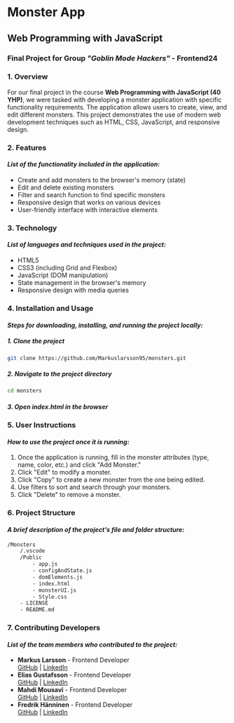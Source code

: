 # Monster App

## Web Programming with JavaScript
### Final Project for Group *"Goblin Mode Hackers"* - Frontend24 

### 1. Overview

For our final project in the course **Web Programming with JavaScript (40 YHP)**, we were tasked with developing a monster application with specific functionality requirements. The application allows users to create, view, and edit different monsters. This project demonstrates the use of modern web development techniques such as HTML, CSS, JavaScript, and responsive design.

### 2. Features
#### *List of the functionality included in the application:*

- Create and add monsters to the browser's memory (state)
- Edit and delete existing monsters
- Filter and search function to find specific monsters
- Responsive design that works on various devices
- User-friendly interface with interactive elements

### 3. Technology
#### *List of languages and techniques used in the project:*

- HTML5
- CSS3 (including Grid and Flexbox)
- JavaScript (DOM manipulation)
- State management in the browser's memory
- Responsive design with media queries

### 4. Installation and Usage
#### *Steps for downloading, installing, and running the project locally:*

##### 1. Clone the project

```bash
git clone https://github.com/Markuslarsson95/monsters.git
```

##### 2. Navigate to the project directory

```bash
cd monsters
```

##### 3. Open index.html in the browser

### 5. User Instructions
#### *How to use the project once it is running:*

1. Once the application is running, fill in the monster attributes (type, name, color, etc.) and click "Add Monster."
2. Click "Edit" to modify a monster.
3. Click "Copy" to create a new monster from the one being edited.
4. Use filters to sort and search through your monsters.
5. Click "Delete" to remove a monster.

### 6. Project Structure
#### *A brief description of the project's file and folder structure:*

```bash
/Monsters 
    /.vscode 
    /Public 
        - app.js 
        - configAndState.js 
        - domElements.js 
        - index.html 
        - monsterUI.js 
        - Style.css 
    - LICENSE 
    - README.md
```


### 7. Contributing Developers
#### *List of the team members who contributed to the project:*

- **Markus Larsson** - Frontend Developer  
  [GitHub](https://github.com/Markuslarsson95) | [LinkedIn](https://www.linkedin.com/in/markus-larsson95/)
- **Elias Gustafsson** - Frontend Developer  
  [GitHub](https://github.com/EliasSJG) | [LinkedIn](https://www.linkedin.com/in/elias-gustafsson-3b9315327/)
- **Mahdi Mousavi** - Frontend Developer  
  [GitHub](https://github.com/Mahdi-0011) | [LinkedIn](https://www.linkedin.com/in/mahdi-mousavi-54339b202/)
- **Fredrik Hänninen** - Frontend Developer  
  [GitHub](https://github.com/HanninenF) | [LinkedIn](https://www.linkedin.com/in/fredrik-h%C3%A4nninen-0240a2327/)


